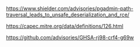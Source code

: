 https://www.shielder.com/advisories/pgadmin-path-traversal_leads_to_unsafe_deserialization_and_rce/ 

https://capec.mitre.org/data/definitions/126.html 

https://github.com/advisories/GHSA-rj98-crf4-g69w 











